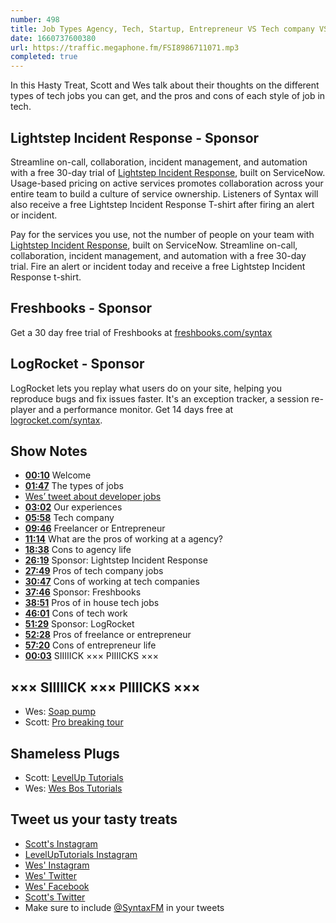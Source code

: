 ```yaml
---
number: 498
title: Job Types Agency, Tech, Startup, Entrepreneur VS Tech company VS In House
date: 1660737600380
url: https://traffic.megaphone.fm/FSI8986711071.mp3
completed: true
---
```


In this Hasty Treat, Scott and Wes talk about their thoughts on the different types of tech jobs you can get, and the pros and cons of each style of job in tech.

## Lightstep Incident Response - Sponsor

Streamline on-call, collaboration, incident management, and automation with a free 30-day trial of [Lightstep Incident Response](http://lightstep.com/syntax), built on ServiceNow. Usage-based pricing on active services promotes collaboration across your entire team to build a culture of service ownership. Listeners of Syntax will also receive a free Lightstep Incident Response T-shirt after firing an alert or incident.

Pay for the services you use, not the number of people on your team with [Lightstep Incident Response](http://lightstep.com/syntax), built on ServiceNow. Streamline on-call, collaboration, incident management, and automation with a free 30-day trial. Fire an alert or incident today and receive a free Lightstep Incident Response t-shirt.

## Freshbooks - Sponsor

Get a 30 day free trial of Freshbooks at [freshbooks.com/syntax](https://freshbooks.com/syntax)

## LogRocket - Sponsor

LogRocket lets you replay what users do on your site, helping you reproduce bugs and fix issues faster. It's an exception tracker, a session re-player and a performance monitor. Get 14 days free at [logrocket.com/syntax](https://logrocket.com/syntax).

## Show Notes

* **[00:10](#t=00:10)** Welcome
* **[01:47](#t=01:47)** The types of jobs
* [Wes’ tweet about developer jobs](https://twitter.com/wesbos/status/1556647760379650048?s=21&t=j8S5yG0EUhTCdyun3JEZ4g)
* **[03:02](#t=03:02)** Our experiences
* **[05:58](#t=05:58)** Tech company
* **[09:46](#t=09:46)** Freelancer or Entrepreneur
* **[11:14](#t=11:14)** What are the pros of working at a agency?
* **[18:38](#t=18:38)** Cons to agency life
* **[26:19](#t=26:19)** Sponsor: Lightstep Incident Response
* **[27:49](#t=27:49)** Pros of tech company jobs
* **[30:47](#t=30:47)** Cons of working at tech companies
* **[37:46](#t=37:46)** Sponsor: Freshbooks
* **[38:51](#t=38:51)** Pros of in house tech jobs
* **[46:01](#t=46:01)** Cons of tech work
* **[51:29](#t=51:29)** Sponsor: LogRocket
* **[52:28](#t=52:28)** Pros of freelance or entrepreneur
* **[57:20](#t=57:20)** Cons of entrepreneur life
* **[00:03](#t=00:03)** SIIIIICK ××× PIIIICKS ×××

## ××× SIIIIICK ××× PIIIICKS ×××

* Wes: [Soap pump](https://amzn.to/3QbrVLd)
* Scott: [Pro breaking tour](https://www.youtube.com/watch?v=Yi7H21E4nys)

## Shameless Plugs

* Scott: [LevelUp Tutorials](https://leveluptutorials.com/tutorials/keystone-js/introduction)
* Wes: [Wes Bos Tutorials](https://wesbos.com/courses)

## Tweet us your tasty treats

* [Scott's Instagram](https://www.instagram.com/stolinski/)
* [LevelUpTutorials Instagram](https://www.instagram.com/LevelUpTutorials/)
* [Wes' Instagram](https://www.instagram.com/wesbos/)
* [Wes' Twitter](https://twitter.com/wesbos)
* [Wes' Facebook](https://www.facebook.com/wesbos.developer)
* [Scott's Twitter](https://twitter.com/stolinski)
* Make sure to include [@SyntaxFM](https://twitter.com/SyntaxFM) in your tweets
